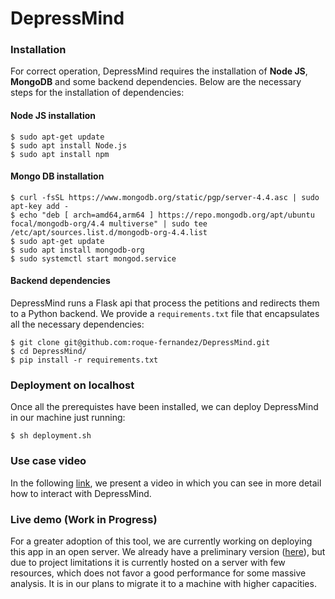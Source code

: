 # DepressMind

### Installation

For correct operation, DepressMind requires the installation of **Node JS**, **MongoDB** and some backend dependencies. Below are the necessary steps for the installation of dependencies:

#### Node JS installation
```shell
$ sudo apt-get update
$ sudo apt install Node.js
$ sudo apt install npm 
```
#### Mongo DB installation

```shell
$ curl -fsSL https://www.mongodb.org/static/pgp/server-4.4.asc | sudo apt-key add -
$ echo "deb [ arch=amd64,arm64 ] https://repo.mongodb.org/apt/ubuntu focal/mongodb-org/4.4 multiverse" | sudo tee /etc/apt/sources.list.d/mongodb-org-4.4.list
$ sudo apt-get update
$ sudo apt install mongodb-org
$ sudo systemctl start mongod.service
```

#### Backend dependencies

DepressMind runs a Flask api that process the petitions and redirects them to a Python backend. We provide a ```requirements.txt``` file that encapsulates all the necessary dependencies:

```shell
$ git clone git@github.com:roque-fernandez/DepressMind.git
$ cd DepressMind/
$ pip install -r requirements.txt
```

### Deployment on localhost

Once all the prerequistes have been installed, we can deploy DepressMind in our machine just running:

```
$ sh deployment.sh
```

### Use case video

In the following [link](), we present a video in which you can see in more detail how to interact with DepressMind.

### Live demo (Work in Progress)

For a greater adoption of this tool, we are currently working on deploying this app in an open server. We already have a preliminary version ([here](https://tec.citius.usc.es/mental-health-analyzer/)), but due to project limitations it is currently hosted on a server with few resources, which does not favor a good performance for some massive analysis. It is in our plans to migrate it to a machine with higher capacities.
